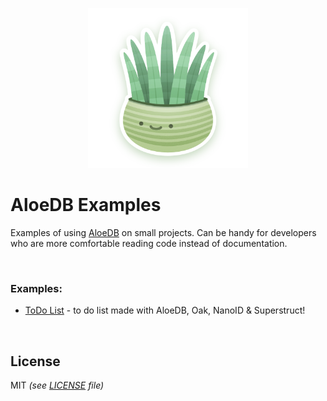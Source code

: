 <p align="center">
	<img src="https://raw.githubusercontent.com/Kirlovon/AloeDB/master/other/head.png" alt="AloeDB Logo" width="256">
</p>

# AloeDB Examples

Examples of using [AloeDB](https://github.com/Kirlovon/AloeDB) on small projects. Can be handy for developers who are more comfortable reading code instead of documentation.

<br>

### Examples:

* [ToDo List](https://github.com/Kirlovon/AloeDB/tree/master/examples/todo) - to do list made with AloeDB, Oak, NanoID & Superstruct!

<br>


## License
MIT _(see [LICENSE](https://github.com/Kirlovon/AloeDB/blob/master/LICENSE) file)_
